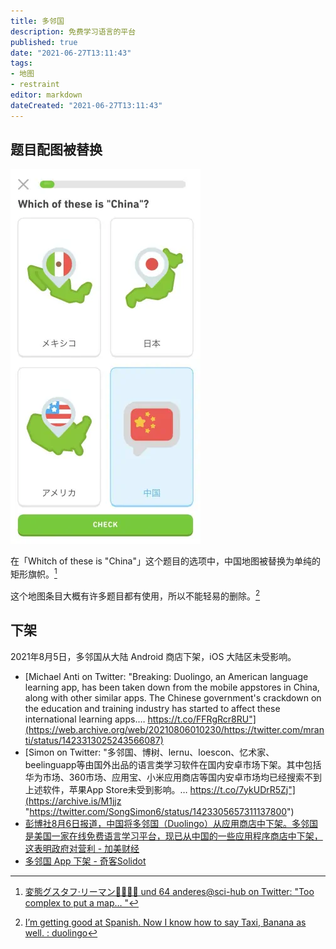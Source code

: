 ```yaml
---
title: 多邻国
description: 免费学习语言的平台
published: true
date: "2021-06-27T13:11:43"
tags:
- 地图
- restraint
editor: markdown
dateCreated: "2021-06-27T13:11:43"
---
```


## 题目配图被替换

![题目截图](/src/software/Duolingo.webp)

在「Whitch of these is "China"」这个题目的选项中，中国地图被替换为单纯的矩形旗帜。[^dlg_t]

[^dlg_t]: [変態グスタフ·リーマン📡🎶🇭🇰 und 64 anderes@sci-hub on Twitter: "Too complex to put a map… "](https://web.archive.org/web/20210625132806/https://twitter.com/gustafriemann/status/1408224680423555075)

这个地图条目大概有许多题目都有使用，所以不能轻易的删除。[^cmdlg]

[^cmdlg]: [I’m getting good at Spanish. Now I know how to say Taxi, Banana as well. : duolingo](https://web.archive.org/web/20210424204227/https://old.reddit.com/r/duolingo/comments/mxsie0/im_getting_good_at_spanish_now_i_know_how_to_say/)

## 下架

2021年8月5日，多邻国从大陆 Android 商店下架，iOS 大陆区未受影响。

+ [Michael Anti on Twitter: "Breaking: Duolingo, an American language learning app, has been taken down from the mobile appstores in China, along with other similar apps. The Chinese government's crackdown on the education and training industry has started to affect these international learning apps.… https://t.co/FFRgRcr8RU"](https://web.archive.org/web/20210806010230/https://twitter.com/mranti/status/1423313025243566087)
+ [Simon on Twitter: "多邻国、博树、lernu、loescon、忆术家、beelinguapp等由国外出品的语言类学习软件在国内安卓市场下架。其中包括华为市场、360市场、应用宝、小米应用商店等国内安卓市场均已经搜索不到上述软件，苹果App Store未受到影响。… https://t.co/7ykUDrR5Zj"](https://archive.is/M1jjz "https://twitter.com/SongSimon6/status/1423305657311137800")
+ [彭博社8月6日报道，中国将多邻国（Duolingo）从应用商店中下架。多邻国是美国一家在线免费语言学习平台，现已从中国的一些应用程序商店中下架，这表明政府对营利 - 加美财经](https://web.archive.org/web/20210806005944if_/https://www.caus.com/dynamicdetail/31008)
+ [多邻国 App 下架 - 奇客Solidot](https://web.archive.org/web/20210806123523/https://www.solidot.org/story?sid=68476)

